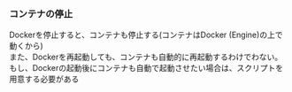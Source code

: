 ### コンテナの停止
Dockerを停止すると、コンテナも停止する(コンテナはDocker (Engine)の上で動くから)  
また、Dockerを再起動しても、コンテナも自動的に再起動するわけでわない。  
もし、Dockerの起動後にコンテナも自動で起動させたい場合は、スクリプトを用意する必要がある
